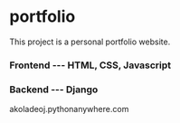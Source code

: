 # portfolio

This project is a personal portfolio website. 

### Frontend --- HTML, CSS, Javascript 
### Backend --- Django
akoladeoj.pythonanywhere.com
